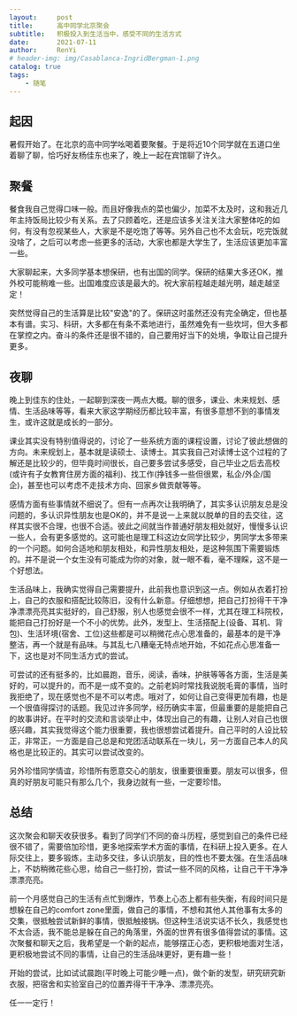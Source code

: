 ```yaml
---
layout:     post
title:      高中同学北京聚会
subtitle:   积极投入到生活当中，感受不同的生活方式
date:       2021-07-11
author:     RenYi
# header-img: img/Casablanca-IngridBergman-1.png
catalog: true
tags:
    - 随笔
---
```


## 起因

暑假开始了。在北京的高中同学吆喝着要聚餐。于是将近10个同学就在五道口坐着聊了聊，恰巧好友杨佳东也来了，晚上一起在宾馆聊了许久。


## 聚餐

餐食我自己觉得口味一般。而且好像我点的菜也偏少，加菜不太及时，这和我近几年主持饭局比较少有关系。去了只顾着吃，还是应该多关注关注大家整体吃的如何，有没有忽视某些人，大家是不是吃饱了等等。另外自己也不太会玩，吃完饭就没啥了，之后可以考虑一些更多的活动，大家也都是大学生了，生活应该更加丰富一些。

大家聊起来，大多同学基本想保研，也有出国的同学。保研的结果大多还OK，推外校可能稍难一些。出国难度应该是最大的。祝大家前程越走越光明，越走越坚定！

突然觉得自己的生活算是比较"安逸"的了。保研这时虽然还没有完全确定，但也基本有谱。实习、科研，大多都在有条不紊地进行，虽然难免有一些坎坷，但大多都在掌控之内。奋斗的条件还是很不错的，自己要用好当下的处境，争取让自己提升更多。

## 夜聊

晚上到佳东的住处，一起聊到深夜一两点大概。聊的很多，课业、未来规划、感情、生活品味等等，看来大家这学期经历都比较丰富，有很多意想不到的事情发生，或许这就是成长的一部分。

课业其实没有特别值得说的，讨论了一些系统方面的课程设置，讨论了彼此想做的方向。未来规划上，基本就是读硕士、读博士。其实我自己对读博士这个过程的了解还是比较少的，但毕竟时间很长，自己要多尝试多感受，自己毕业之后去高校(或许有子女教育住房方面的福利)、找工作(挣钱多一些但很累，私企/外企/国企)，甚至也可以考虑不走技术方向、回家乡做贡献等等。

感情方面有些事情就不细说了。但有一点再次让我明确了，其实多认识朋友总是没问题的，多认识异性朋友也是OK的，并不是说一上来就以脱单的目的去交往，这样其实很不合理，也很不合适。彼此之间就当作普通好朋友相处就好，慢慢多认识一些人，会有更多感觉的。这可能也是理工科这边女同学比较少，男同学太多带来的一个问题。如何合适地和朋友相处，和异性朋友相处，是这种氛围下需要锻炼的。并不是说一个女生没有可能成为你的对象，就一眼不看，毫不理睬，这不是一个好想法。

生活品味上，我确实觉得自己需要提升，此前我也意识到这一点。例如从衣着打扮上，自己的衣服和搭配比较陈旧，没有什么新意。仔细想想，把自己打扮得干干净净漂漂亮亮其实挺好的，自己舒服，别人也感觉会很不一样，尤其在理工科院校，能把自己打扮好是一个不小的优势。此外，发型上、生活搭配上(设备、耳机、背包)、生活环境(宿舍、工位)这些都是可以稍微花点心思准备的，最基本的是干净整洁，再一个就是有品味。与其乱七八糟毫无特点地开始，不如花点心思准备一下，这也是对不同生活方式的尝试。

可尝试的还有挺多的，比如晨跑，音乐，阅读，香味，护肤等等各方面，生活是美好的，可以提升的，而不是一成不变的。之前老妈时常找我说脱毛膏的事情，当时我拒绝了，现在感觉也不是不可以考虑。哦对了，如何让自己变得更加有趣，也是一个很值得探讨的话题。我见过许多同学，经历确实丰富，但最重要的是能把自己的故事讲好。在平时的交流和言谈举止中，体现出自己的有趣，让别人对自己也很感兴趣，其实我觉得这个能力很重要，我也很想尝试着提升。自己平时的人设比较正，非常正，一方面是自己总是和党团活动联系在一块儿，另一方面自己本人的风格也是比较正的。其实可以尝试改变的。

另外珍惜同学情谊，珍惜所有愿意交心的朋友，很重要很重要。朋友可以很多，但真的好朋友可能只有那么几个，我身边就有一些，一定要珍惜。

## 总结
这次聚会和聊天收获很多。看到了同学们不同的奋斗历程，感觉到自己的条件已经很不错了，需要倍加珍惜，更多地探索学术方面的事情，在科研上投入更多。在人际交往上，要多锻炼，主动多交往，多认识朋友，目的性也不要太强。在生活品味上，不妨稍微花些心思，给自己一些打扮，尝试一些不同的风格，让自己干干净净漂漂亮亮。

前一个月感觉自己的生活有点忙到爆炸，节奏上心态上都有些失衡，有段时间只是想躲在自己的comfort zone里面，做自己的事情，不想和其他人其他事有太多的交集，很抵触尝试新鲜的事情，很抵触接锅。但这种生活说实话不长久，我感觉也不太合适，我不能总是躲在自己的角落里，外面的世界有很多值得尝试的事情。这次聚餐和聊天之后，我希望是一个新的起点，能够摆正心态，更积极地面对生活，更积极地尝试不同的事情，让自己的生活品味更好，更有趣一些！

开始的尝试，比如试试晨跑(平时晚上可能少睡一点)，做个新的发型，研究研究新衣服，把宿舍和实验室自己的位置弄得干干净净、漂漂亮亮。

任一一定行！

